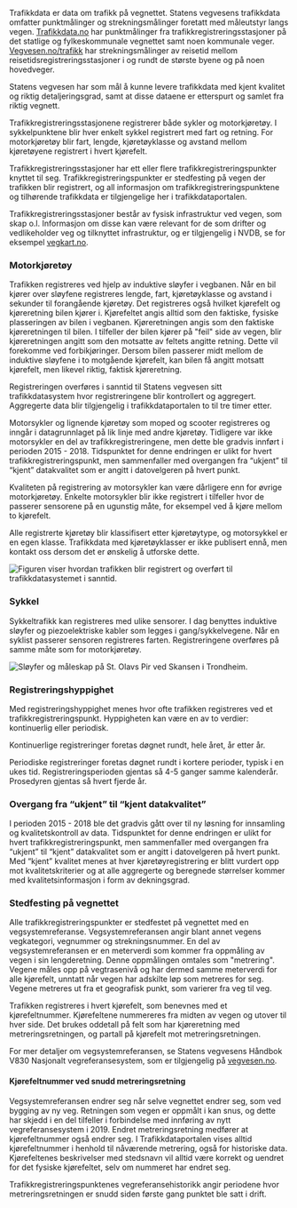 Trafikkdata er data om trafikk på vegnettet. Statens vegvesens trafikkdata omfatter punktmålinger og strekningsmålinger foretatt med måleutstyr langs vegen. <ins>[Trafikkdata.no](http://trafikkdata.no)</ins> har punktmålinger fra trafikkregistreringsstasjoner på det statlige og fylkeskommunale vegnettet samt noen kommunale veger. <ins>[Vegvesen.no/trafikk](https://vegvesen.no/trafikk/)</ins> har strekningsmålinger av reisetid mellom reisetidsregistreringsstasjoner i og rundt de største byene og på noen hovedveger.

Statens vegvesen har som mål å kunne levere trafikkdata med kjent kvalitet og riktig detaljeringsgrad, samt at disse dataene er etterspurt og samlet fra riktig vegnett.

Trafikkregistreringsstasjonene registrerer både sykler og motorkjøretøy. I sykkelpunktene blir hver enkelt sykkel registrert med fart og retning. For motorkjøretøy blir fart, lengde, kjøretøyklasse og avstand mellom kjøretøyene registrert i hvert kjørefelt.

Trafikkregistreringsstasjoner har ett eller flere trafikkregistreringspunkter knyttet til seg. Trafikkregistreringspunkter er stedfesting på vegen der trafikken blir registrert, og all informasjon om trafikkregistreringspunktene og tilhørende trafikkdata er tilgjengelige her i trafikkdataportalen.

Trafikkregistreringsstasjoner består av fysisk infrastruktur ved vegen, som skap o.l. Informasjon om disse kan være relevant for de som drifter og vedlikeholder veg og tilknyttet infrastruktur, og er tilgjengelig i NVDB, se for eksempel <ins>[vegkart.no](http://vegkart.no)</ins>. 

### Motorkjøretøy

Trafikken registreres ved hjelp av induktive sløyfer i vegbanen. Når en bil kjører over sløyfene registreres lengde, fart, kjøretøyklasse og avstand i sekunder til forangående kjøretøy. Det registreres også hvilket kjørefelt og kjøreretning bilen kjører i. Kjørefeltet angis alltid som den faktiske, fysiske plasseringen av bilen i vegbanen. Kjøreretningen angis som den faktiske kjøreretningen til bilen. I tilfeller der bilen kjører på "feil" side av vegen, blir kjøreretningen angitt som den motsatte av feltets angitte retning. Dette vil forekomme ved forbikjøringer. Dersom bilen passerer midt mellom de induktive sløyfene i to motgående kjørefelt, kan bilen få angitt motsatt kjørefelt, men likevel riktig, faktisk kjøreretning.

Registreringen overføres i sanntid til Statens vegvesen sitt trafikkdatasystem hvor registreringene blir kontrollert og aggregert. Aggregerte data blir tilgjengelig i trafikkdataportalen to til tre timer etter.

Motorsykler og lignende kjøretøy som moped og scooter registreres og inngår i datagrunnlaget på lik linje med andre kjøretøy. Tidligere var ikke motorsykler en del av trafikkregistreringene, men dette ble gradvis innført i perioden 2015 - 2018. Tidspunktet for denne endringen er ulikt for hvert trafikkregistreringspunkt, men sammenfaller med overgangen fra “ukjent” til “kjent” datakvalitet som er angitt i datovelgeren på hvert punkt.

Kvaliteten på registrering av motorsykler kan være dårligere enn for øvrige motorkjøretøy. Enkelte motorsykler blir ikke registrert i tilfeller hvor de passerer sensorene på en ugunstig måte, for eksempel ved å kjøre mellom to kjørefelt.

Alle registrerte kjøretøy blir klassifisert etter kjøretøytype, og motorsykkel er en egen klasse. Trafikkdata med kjøretøyklasser er ikke publisert ennå, men kontakt oss dersom det er ønskelig å utforske dette.

![Figuren viser hvordan trafikken blir registrert og overført til trafikkdatasystemet i sanntid.](images/data-collection.png)

### Sykkel

Sykkeltrafikk kan registreres med ulike sensorer. I dag benyttes induktive sløyfer og piezoelektriske kabler som legges i gang/sykkelvegene. Når en syklist passerer sensoren registreres farten. Registreringene overføres på samme måte som for motorkjøretøy.

![Sløyfer og måleskap på St. Olavs Pir ved Skansen i Trondheim.](images/loop-and-datalogger.png)

### Registreringshyppighet

Med registreringshyppighet menes hvor ofte trafikken registreres ved et trafikkregistreringspunkt. Hyppigheten kan være en av to verdier: kontinuerlig eller periodisk.

Kontinuerlige registreringer foretas døgnet rundt, hele året, år etter år.

Periodiske registreringer foretas døgnet rundt i kortere perioder, typisk i en ukes tid. Registreringsperioden gjentas så 4-5 ganger samme kalenderår. Prosedyren gjentas så hvert fjerde år.

### Overgang fra “ukjent” til “kjent datakvalitet”

I perioden 2015 - 2018 ble det gradvis gått over til ny løsning for innsamling og kvalitetskontroll av data. Tidspunktet for denne endringen er ulikt for hvert trafikkregistreringspunkt, men sammenfaller med overgangen fra “ukjent” til “kjent” datakvalitet som er angitt i datovelgeren på hvert punkt. Med “kjent” kvalitet menes at hver kjøretøyregistrering er blitt vurdert opp mot kvalitetskriterier og at alle aggregerte og beregnede størrelser kommer med kvalitetsinformasjon i form av dekningsgrad.

### Stedfesting på vegnettet

Alle trafikkregistreringspunkter er stedfestet på vegnettet med en vegsystemreferanse. Vegsystemreferansen angir blant annet vegens vegkategori, vegnummer og strekningsnummer. En del av vegsystemreferansen er en meterverdi som kommer fra oppmåling av vegen i sin lengderetning. Denne oppmålingen omtales som "metrering". Vegene måles opp på vegtrasenivå og har dermed samme meterverdi for alle kjørefelt, unntatt når vegen har adskilte løp som metreres for seg. Vegene metreres ut fra et geografisk punkt, som varierer fra veg til veg.

Trafikken registreres i hvert kjørefelt, som benevnes med et kjørefeltnummer. Kjørefeltene nummereres fra midten av vegen og utover til hver side. Det brukes oddetall på felt som har kjøreretning med metreringsretningen, og partall på kjørefelt mot metreringsretningen.

For mer detaljer om vegsystemreferansen, se Statens vegvesens Håndbok V830 Nasjonalt vegreferansesystem, som er tilgjengelig på <ins>[vegvesen.no](https://www.vegvesen.no/fag/publikasjoner/handboker)</ins>. 

#### Kjørefeltnummer ved snudd metreringsretning

Vegsystemreferansen endrer seg når selve vegnettet endrer seg, som ved bygging av ny veg. Retningen som vegen er oppmålt i kan snus, og dette har skjedd i en del tilfeller i forbindelse med innføring av nytt vegreferansesystem i 2019. Endret metreringsretning medfører at kjørefeltnummer også endrer seg. I Trafikkdataportalen vises alltid kjørefeltnummer i henhold til nåværende metrering, også for historiske data. Kjørefeltenes beskrivelser med stedsnavn vil alltid være korrekt og uendret for det fysiske kjørefeltet, selv om nummeret har endret seg.

Trafikkregistreringspunktenes vegreferansehistorikk angir periodene hvor metreringsretningen er snudd siden første gang punktet ble satt i drift.